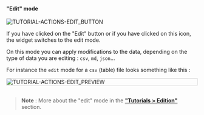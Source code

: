 #### "Edit" mode

<div>
  <img
    alt="TUTORIAL-ACTIONS-EDIT_BUTTON"
    src="https://raw.githubusercontent.com/multi-coop/gitribute-documentation-content/main/images/tutorial/view-btn_edit.png"
    />
</div>

If you have clicked on the "Edit" button or if you have clicked on this icon, the widget switches to the edit mode.

On this mode you can apply modifications to the data, depending on the type of data you are editing : `csv`, `md`, `json`...

For instance the `edit` mode for a `csv` (table) file looks something like this :

<div style="border: thin solid lightgrey;">
  <img 
    alt="TUTORIAL-ACTIONS-EDIT_PREVIEW"
    src="https://raw.githubusercontent.com/multi-coop/gitribute-documentation-content/main/images/tutorial/edition-edit-csv.png"
    />
</div>

<br>

> **Note** : More about the "edit" mode in the **["Tutorials > Edition"](/tutorial-edition)** section.
